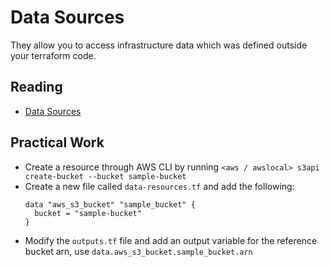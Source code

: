 # Data Sources

They allow you to access infrastructure data which was defined outside your terraform code.

## Reading

- [Data Sources](https://developer.hashicorp.com/terraform/language/data-sources)

## Practical Work

- Create a resource through AWS CLI by running `<aws / awslocal> s3api create-bucket --bucket sample-bucket`
- Create a new file called `data-resources.tf` and add the following:
    ```hcl
    data "aws_s3_bucket" "sample_bucket" {
      bucket = "sample-bucket"
    }
    ```
- Modify the `outputs.tf` file and add an output variable for the reference bucket arn, use `data.aws_s3_bucket.sample_bucket.arn`